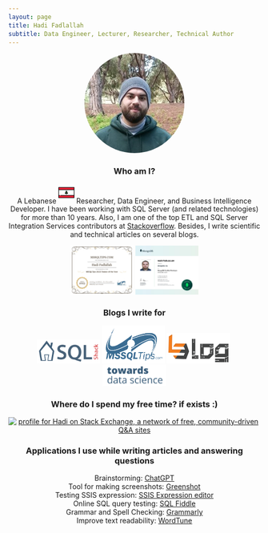 ```yaml
---
layout: page
title: Hadi Fadlallah
subtitle: Data Engineer, Lecturer, Researcher, Technical Author
---
```


<p align="center" >
<img src="/assets/img/linkedinProfile.jpg"  style="border-radius: 50%">
</p>

<h3 align="center">Who am I?</h3>

<p align="center">A Lebanese <sup><a href="https://en.wikipedia.org/wiki/Lebanon"><img src="/assets/img/aboutme/icon-lb.png" style="height: 24pt; width: 24pt;"/></a></sup> Researcher, Data Engineer, and Business Intelligence Developer.
I have been working with SQL Server (and related technologies) for more than 10 years. Also, I am one of the top ETL and SQL Server Integration Services contributors at <a href="https://stackoverflow.com/users/7031230/hadi">Stackoverflow</a>. Besides, I write scientific and technical articles on several blogs.</p>

<p align="center">
<a href="/certification"><img src="/assets/certificate/Hadi_2022RookieoftheYear.jpg" style="width: 25%; height: 25%"></a> <a href="/certification"><img src="/assets/certificate/MongoDB_137942193.jpg" style="width: 25%; height: 25%"></a>
</p>

<h3 align="center">Blogs I write for</h3>

<p align="center">
<a href="https://www.sqlshack.com/author/hadi/"><img src= "/assets/img/aboutme/sqlshack.png" style="width: 25%; height: 25%"></a>&nbsp;<a href="https://www.mssqltips.com/sqlserverauthor/412/hadi-fadlallah/?utm_source=HadiFadlallah"><img src= "/assets/img/aboutme/mssql_logo.png"  style="width: 25%; height: 25%"></a>&nbsp;<a href="https://medium.com/munchy-bytes"><img src= "/assets/img/aboutme/techblog.png"  style="width: 25%; height: 25%"></a>&nbsp;<a href="http://towardsdatascience.com/@hadi-fadlullah"><img src= "/assets/img/aboutme/tds.png"  style="width: 25%; height: 25%"></a>
</p>

<h3 align="center">Where do I spend my free time? if exists :)</h3>

<p align="center">
<a href="https://stackexchange.com/users/9455902/hadi?tab=accounts"><img src="https://stackexchange.com/users/flair/9455902.png" width="233" height="65" alt="profile for Hadi on Stack Exchange, a network of free, community-driven Q&amp;A sites" title="profile for Hadi on Stack Exchange, a network of free, community-driven Q&amp;A sites"></a>
</p>

<h3 align="center">Applications I use while writing articles and answering questions</h3>

<p align="center">
Brainstorming: <a href="https://chat.openai.com/chat">ChatGPT</a><br>
Tool for making screenshots: <a href="https://getgreenshot.org/">Greenshot</a><br>
Testing SSIS expression: <a href="https://github.com/sqlgreen/SSIS-Expression-Editor">SSIS Expression editor</a><br>
Online SQL query testing: <a href="http://sqlfiddle.com/">SQL Fiddle</a><br>
Grammar and Spell Checking: <a href="https://grammarly.com/">Grammarly</a><br>
Improve text readability: <a href="https://www.wordtune.com/">WordTune</a>
</p>
